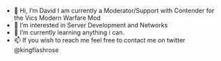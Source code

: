 - 👋 Hi, I’m David I am currently a Moderator/Support with Contender for the Vics Modern Warfare Mod
- 👀 I’m interested in Server Development and Networks
- 🌱 I’m currently learning anything i can.
- 📫 If you wish to reach me feel free to contact me on twitter @kingflashrose

<!---
DavidRoseLincs/DavidRoseLincs is a ✨ special ✨ repository because its `README.md` (this file) appears on your GitHub profile.
You can click the Preview link to take a look at your changes.
--->
